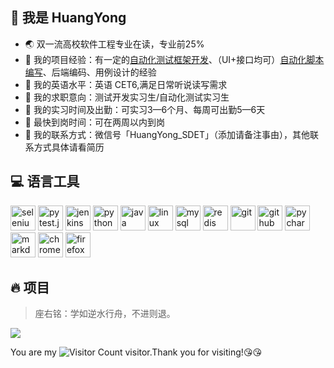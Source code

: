 ## :chocolate_bar: 我是 HuangYong
- :earth_asia: 双一流高校软件工程专业在读，专业前25%
- :apple: 我的项目经验：有一定的[自动化测试框架开发](https://github.com/huangyong2002/Hy-UiTest-Framework)、（UI+接口均可）[自动化脚本编写](https://github.com/huangyong2002/litemall-web-autotest)、后端编码、用例设计的经验
- :watermelon: 我的英语水平：英语 CET6,满足日常听说读写需求
- :cookie: 我的求职意向：测试开发实习生/自动化测试实习生
- :honey_pot: 我的实习时间及出勤：可实习3—6个月、每周可出勤5—6天
- :strawberry: 最快到岗时间：可在两周以内到岗
- :tangerine: 我的联系方式：微信号「HuangYong_SDET」（添加请备注事由），其他联系方式具体请看简历

## :computer: 语言工具
<div style="flex">
<img src="https://cdn.jsdelivr.net/gh/devicons/devicon/icons/selenium/selenium-original.svg" width="40" height="40" alt="selenium"/>
<img src="https://cdn.jsdelivr.net/gh/devicons/devicon/icons/pytest/pytest-original.svg" width="40" height="40" alt="pytest.js"/>
<img src="https://cdn.jsdelivr.net/gh/devicons/devicon/icons/jenkins/jenkins-original.svg"  width="40" height="40" alt="jenkins"/>
<img src="https://cdn.jsdelivr.net/gh/devicons/devicon/icons/python/python-original.svg" width="40" height="40" alt="python"/>
<img src="https://cdn.jsdelivr.net/gh/devicons/devicon/icons/java/java-original.svg" width="40" height="40" alt="java"/>
<img src="https://cdn.jsdelivr.net/gh/devicons/devicon/icons/linux/linux-original.svg" width="40" height="40" alt="linux"/>
<img src="https://cdn.jsdelivr.net/gh/devicons/devicon/icons/mysql/mysql-original.svg" width="40" height="40" alt="mysql"/>
<img src="https://cdn.jsdelivr.net/gh/devicons/devicon/icons/redis/redis-original.svg" width="40" height="40" alt="redis"/>
<img src="https://cdn.jsdelivr.net/gh/devicons/devicon/icons/git/git-original.svg" width="40" height="40" alt="git"/>
<img src="https://cdn.jsdelivr.net/gh/devicons/devicon/icons/github/github-original.svg"  width="40" height="40" alt="github"/>
<img src="https://cdn.jsdelivr.net/gh/devicons/devicon/icons/pycharm/pycharm-original.svg" width="40" height="40" alt="pycharm"/>
<img src="https://cdn.jsdelivr.net/gh/devicons/devicon/icons/markdown/markdown-original.svg" width="40" height="40" alt="markdown"/>
<img src="https://cdn.jsdelivr.net/gh/devicons/devicon/icons/chrome/chrome-original.svg" width="40" height="40" alt="chrome"/>
<img src="https://cdn.jsdelivr.net/gh/devicons/devicon/icons/firefox/firefox-original.svg" width="40" height="40" alt="firefox"/>          

## :fire: 项目 
 > 座右铭：学如逆水行舟，不进则退。

![](https://github-readme-activity-graph.cyclic.app/graph?username=huangyong2002&theme=dracula)

You are my ![Visitor Count](https://profile-counter.glitch.me/huangyong2002/count.svg) visitor.Thank you for visiting!:kissing_heart::kissing_heart:



